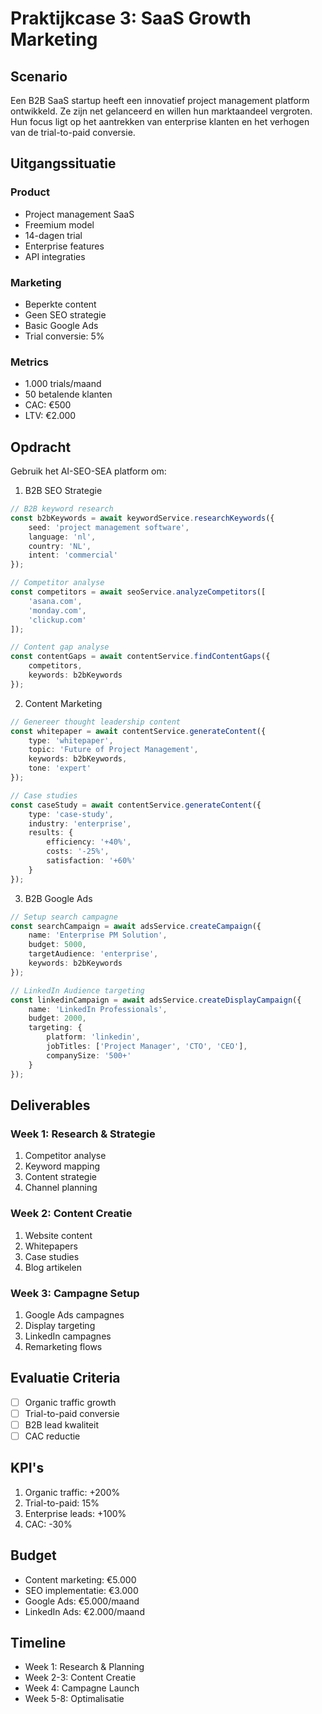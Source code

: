 # Praktijkcase 3: SaaS Growth Marketing

## Scenario
Een B2B SaaS startup heeft een innovatief project management platform ontwikkeld. Ze zijn net gelanceerd en willen hun marktaandeel vergroten. Hun focus ligt op het aantrekken van enterprise klanten en het verhogen van de trial-to-paid conversie.

## Uitgangssituatie

### Product
- Project management SaaS
- Freemium model
- 14-dagen trial
- Enterprise features
- API integraties

### Marketing
- Beperkte content
- Geen SEO strategie
- Basic Google Ads
- Trial conversie: 5%

### Metrics
- 1.000 trials/maand
- 50 betalende klanten
- CAC: €500
- LTV: €2.000

## Opdracht
Gebruik het AI-SEO-SEA platform om:

1. B2B SEO Strategie
```typescript
// B2B keyword research
const b2bKeywords = await keywordService.researchKeywords({
    seed: 'project management software',
    language: 'nl',
    country: 'NL',
    intent: 'commercial'
});

// Competitor analyse
const competitors = await seoService.analyzeCompetitors([
    'asana.com',
    'monday.com',
    'clickup.com'
]);

// Content gap analyse
const contentGaps = await contentService.findContentGaps({
    competitors,
    keywords: b2bKeywords
});
```

2. Content Marketing
```typescript
// Genereer thought leadership content
const whitepaper = await contentService.generateContent({
    type: 'whitepaper',
    topic: 'Future of Project Management',
    keywords: b2bKeywords,
    tone: 'expert'
});

// Case studies
const caseStudy = await contentService.generateContent({
    type: 'case-study',
    industry: 'enterprise',
    results: {
        efficiency: '+40%',
        costs: '-25%',
        satisfaction: '+60%'
    }
});
```

3. B2B Google Ads
```typescript
// Setup search campagne
const searchCampaign = await adsService.createCampaign({
    name: 'Enterprise PM Solution',
    budget: 5000,
    targetAudience: 'enterprise',
    keywords: b2bKeywords
});

// LinkedIn Audience targeting
const linkedinCampaign = await adsService.createDisplayCampaign({
    name: 'LinkedIn Professionals',
    budget: 2000,
    targeting: {
        platform: 'linkedin',
        jobTitles: ['Project Manager', 'CTO', 'CEO'],
        companySize: '500+'
    }
});
```

## Deliverables

### Week 1: Research & Strategie
1. Competitor analyse
2. Keyword mapping
3. Content strategie
4. Channel planning

### Week 2: Content Creatie
1. Website content
2. Whitepapers
3. Case studies
4. Blog artikelen

### Week 3: Campagne Setup
1. Google Ads campagnes
2. Display targeting
3. LinkedIn campagnes
4. Remarketing flows

## Evaluatie Criteria
- [ ] Organic traffic growth
- [ ] Trial-to-paid conversie
- [ ] B2B lead kwaliteit
- [ ] CAC reductie

## KPI's
1. Organic traffic: +200%
2. Trial-to-paid: 15%
3. Enterprise leads: +100%
4. CAC: -30%

## Budget
- Content marketing: €5.000
- SEO implementatie: €3.000
- Google Ads: €5.000/maand
- LinkedIn Ads: €2.000/maand

## Timeline
- Week 1: Research & Planning
- Week 2-3: Content Creatie
- Week 4: Campagne Launch
- Week 5-8: Optimalisatie
